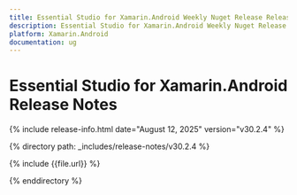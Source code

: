 ```yaml
---
title: Essential Studio for Xamarin.Android Weekly Nuget Release Release Notes  
description: Essential Studio for Xamarin.Android Weekly Nuget Release Release Notes  
platform: Xamarin.Android
documentation: ug
---
```


# Essential Studio for Xamarin.Android  Release Notes  

{% include release-info.html date="August 12, 2025"  version="v30.2.4" %}

{% directory path: _includes/release-notes/v30.2.4 %}

{% include {{file.url}} %}

{% enddirectory %}